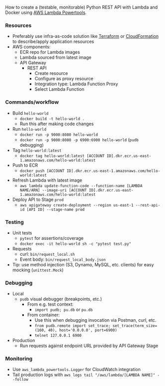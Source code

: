 
How to create a (testable, monitorable) Python REST API with Lambda and Docker using [AWS Lambda Powertools](https://awslabs.github.io/aws-lambda-powertools-python/2.5.0/). 

### Resources
* Preferably use infra-as-code solution like [Terraform](https://registry.terraform.io/providers/hashicorp/aws/latest/docs) or [CloudFormation](https://aws.amazon.com/cloudformation/) to describe/apply application resources
* AWS components:
  * ECR repo for Lambda images
  * Lambda sourced from latest image
  * API Gateway
  	* REST API
  		* Create resource
  		* Configure as proxy resource
  		* Integration type: Lambda Function Proxy
  		* Select Lambda Function

###  Commands/workflow
* Build `hello-world`
  * `docker build -t hello-world .`
  * Run this after making code changes
* Run `hello-world`
  * `docker run -p 9000:8080 hello-world`  
  * `docker run -p 9000:8080 -p 6900:6900 hello-world` (`pudb` debugging)
* Tag `hello-world:latest`
  * `docker tag hello-world:latest [ACCOUNT ID].dkr.ecr.us-east-1.amazonaws.com/hello-world:latest`
* Push to ECR
  * `docker push [ACCOUNT ID].dkr.ecr.us-east-1.amazonaws.com/hello-world:latest`
* Refresh Lambda with latest image
	* `aws lambda update-function-code --function-name [LAMBDA NAME/ARN] --image-uri [ACCOUNT ID].dkr.ecr.us-east-1.amazonaws.com/hello-world:latest`
* Deploy API to Stage `prod`
	* `aws apigateway create-deployment --region us-east-1 --rest-api-id [API ID] --stage-name prod`

### Testing
* Unit tests
	* `pytest` for assertions/coverage
	* `docker exec -it hello-world sh -c "pytest test.py"`
* Requests
	* curl: `bin/request_local.sh`
	* Event body: `bin/request_local_body.json`
* Tip: use method injection (S3, Dynamo, MySQL, etc. clients) for easy mocking (`unittest.Mock`)

### Debugging
* Local
	* `pudb` visual debugger (breakpoints, etc.)
		* From e.g. test context:
			* `import pudb; pu.db` or `pu.db`
		* From container:
			* Use this when debugging invocation via Postman, curl, etc. 
			* `from pudb.remote import set_trace; set_trace(term_size=(160, 40), host='0.0.0.0', port=6900)`
			* `telnet 127.0.0.1 6900` 
* Production
	* Run requests against endpoint URL provided by API Gateway Stage

### Monitoring
* Use `aws_lambda_powertools.Logger` for CloudWatch integration
* Tail production logs with `aws logs tail "/aws/lambda/[LAMBDA NAME]" --follow`